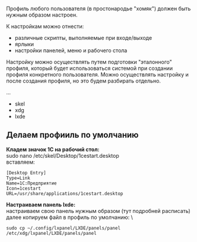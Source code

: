 Профиль любого пользователя (в простонародье "хомяк") должен быть нужным образом настроен. 

К настройкам можно отнести:
- различные скрипты, выполняемые при входе/выходе
- ярлыки
- настройки панелей, меню  и рабочего стола

Настройку можно осуществлять путем подготовки "эталонного" профиля, который будет использоваться системой при создании профиля конкретного пользователя.
Можно осуществлять настройку и после создания профиля, но это будем разбирать отдельно.

...
- skel
- xdg
- lxde

## Делаем профииль по умолчанию
**Кладем значок 1С на рабочий стол:**  
sudo nano /etc/skel/Desktop/1cestart.desktop  
вставляем:
```
[Desktop Entry]
Type=Link
Name=1С:Предприятие
Icon=1cestart
URL=/usr/share/applications/1cestart.desktop
```
**Настраиваем панель lxde:**  
настраиваем свою панель нужным образом (тут подробней расписать)  
далее копируем файл в профиль по умолчанию:  \
```
sudo cp ~/.config/lxpanel/LXDE/panels/panel /etc/xdg/lxpanel/LXDE/panels/panel
```
